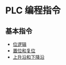 # PLC 编程指令

## 基本指令

- [位逻辑](./03-instruction/01-Basic/09-set.md)
- [置位和复位](./03-instruction/01-Basic/09-set.md)
- [上升沿和下降沿](./03-instruction/01-Basic/07-Edge.md)